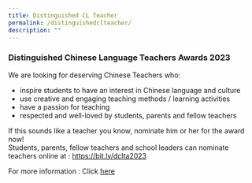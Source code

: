 ```yaml
---
title: Distinguished CL Teacher
permalink: /distinguishedclteacher/
description: ""
---
```

### Distinguished Chinese Language Teachers Awards 2023


We are looking for deserving Chinese Teachers who: 

* inspire students to have an interest in
Chinese language and culture
* use creative and engaging teaching
methods / learning activities
* have a passion for teaching
* respected and well-loved by
students, parents and fellow teachers

If this sounds like a teacher you know, nominate him or her for the award now! <br>
Students, parents, fellow teachers and school leaders can nominate teachers online at :
https://bit.ly/dclta2023

For more information : Click [here](/files/distinguished%20cl%20teachers%20awards%20poster%202023.pdf)